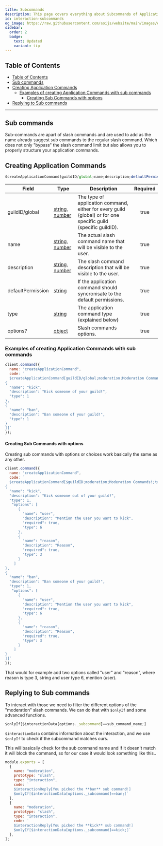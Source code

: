 ```yaml
---
title: Subcommands
description: This page covers everything about Subcommands of Application Commands.
id: interaction-subcommands
og_image: https://raw.githubusercontent.com/aoijs/website/main/images/og/3.png
sidebar:
  order: 2
  badge:
    text: Updated
    variant: tip
---
```


<!-- omit from toc -->

## Table of Contents

- [Table of Contents](#table-of-contents)
- [Sub commands](#sub-commands)
- [Creating Application Commands](#creating-application-commands)
  - [Examples of creating Application Commands with sub commands](#examples-of-creating-application-commands-with-sub-commands)
    - [Creating Sub Commands with options](#creating-sub-commands-with-options)
- [Replying to Sub commands](#replying-to-sub-commands)

---

## Sub commands

Sub-commands are apart of slash commands and are used to add as the name already suggest sub commands to the regular slash command. Which does not only "bypass" the slash command limit but also allows you to properly structure your application commands.

## Creating Application Commands

```js
$createApplicationCommand[guildID/global;name;description;defaultPermission(true/false);type(slash/user/message);options?]
```

| Field             | Type                                                                                                                                                                                                 | Description                                                                                                    | Required |
| ----------------- | ---------------------------------------------------------------------------------------------------------------------------------------------------------------------------------------------------- | -------------------------------------------------------------------------------------------------------------- | :------: |
| guildID/global    | [string](https://developer.mozilla.org/en-US/docs/Web/JavaScript/Reference/Global_Objects/String), [number](https://developer.mozilla.org/en-US/docs/Web/JavaScript/Reference/Global_Objects/Number) | The type of application command, either for every guild (global) or for one specific guild (specific guildID). |   true   |
| name              | [string](https://developer.mozilla.org/en-US/docs/Web/JavaScript/Reference/Global_Objects/String), [number](https://developer.mozilla.org/en-US/docs/Web/JavaScript/Reference/Global_Objects/Number) | The actual slash command name that will be visible to the user.                                                |   true   |
| description       | [string](https://developer.mozilla.org/en-US/docs/Web/JavaScript/Reference/Global_Objects/String), [number](https://developer.mozilla.org/en-US/docs/Web/JavaScript/Reference/Global_Objects/Number) | The slash command description that will be visible to the user.                                                |   true   |
| defaultPermission | [string](https://developer.mozilla.org/en-US/docs/Web/JavaScript/Reference/Global_Objects/String)                                                                                                    | If the application command should syncronisate to the default permissions.                                     |   true   |
| type              | [string](https://developer.mozilla.org/en-US/docs/Web/JavaScript/Reference/Global_Objects/String)                                                                                                    | The application command type (explained below)                                                                 |   true   |
| options?          | [object](https://developer.mozilla.org/en-US/docs/Web/JavaScript/Reference/Global_Objects/Object)                                                                                                    | Slash commands options.                                                                                        |   true   |

### Examples of creating Application Commands with sub commands

```js
client.command({
  name: "createApplicationCommand",
  code: `
  $createApplicationCommand[guildID/global;moderation;Moderation Commands!;true;true;slash;[
{
  "name": "kick",
  "description": "Kick someone of your guild!",
  "type": 1 
},
{
  "name": "ban",
  "description": "Ban someone of your guild!",
  "type": 1 
}
]]`
});
```

#### Creating Sub Commands with options

Creating sub commands with options or choices work basically the same as any other.

```js
client.command({
  name: "createApplicationCommand",
  code: `
  $createApplicationCommand[$guildID;moderation;Moderation Commands!;true;true;slash;[
{
  "name": "kick",
  "description": "Kick someone out of your guild!",
  "type": 1,
   "options": [
      {
        "name": "user",
        "description": "Mention the user you want to kick",
        "required": true,
        "type": 6
      },
      {
        "name": "reason",
        "description": "Reason",
        "required": true,
        "type": 3
      }
    ]
},
{
  "name": "ban",
  "description": "Ban someone of your guild!",
  "type": 1,
   "options": [
      {
        "name": "user",
        "description": "Mention the user you want to kick",
        "required": true,
        "type": 6
      },
      {
        "name": "reason",
        "description": "Reason",
        "required": true,
        "type": 3
      }
    ]
}
]]`
});
```

That would for example add two options called "user" and "reason", where reason is type 3, string and user type 6, mention (user).

## Replying to Sub commands

To interact with those we need to filter the different options of the "moderation" slash commands. We can do that with `$onlyIf` and some advanced functions.

```js
$onlyIf[$interactionData[options._subcommand]==sub_command_name;]
```

`$interactionData` contains information about the interaction, and we use `$onlyIf` to check if the subcommand matches ours.

This will basically check for the sub command name and if it doesn't match it will block the command, so for our case it would look something like this..

```js
module.exports = [
  {
    name: "moderation",
    prototype: "slash",
    type: "interaction",
    code: `
    $interactionReply[You picked the **ban** sub command!]
    $onlyIf[$interactionData[options._subcommand]==ban;]`
  },
  {
    name: "moderation",
    prototype: "slash",
    type: "interaction",
    code: `
    $interactionReply[You picked the **kick** sub command!]
    $onlyIf[$interactionData[options._subcommand]==kick;]`
  },
];
```
